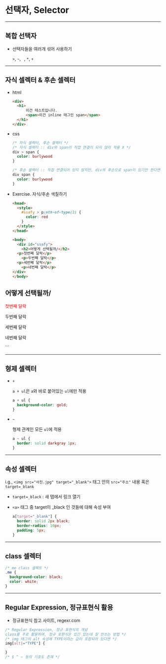 # 선택자, Selector

---

## 복합 선택자

- 선택자들을 여러개 섞어 사용하기

  `>`, `~`, ` `, `*`, `+`

---

## 자식 셀렉터 & 후손 셀렉터

- html

  ```html
  <div>
  	<h1>
  		이건 테스트입니다.
  		<span>이건 inline 태그인 span</span>
    </h1>
  </div>
  ```

- css

  ```css
  /* 자식 셀렉터, 후손 셀렉터 */
  /* 자식 셀렉터 :: div와 span이 직접 연결이 되지 않아 적용 X */
  div > span {
    color: burlywood
  }
  
  /* 후손 셀렉터 :: 직접 연결되어 있지 않지만, div의 후손으로 span이 있기만 한다면 다음을 적용 */
  div span {
    color: burlywood
  }
  ```

- Exercise. 자식/후손 색칠하기

  ```html
  <head>
    <style>
      #ssafy > p:nth-of-type(2) {
        color: red
      }
    </style>
  </head>

  <body>
    <div id="ssafy">
      <h2>어떻게 선택될까/</h2>
    <p>첫번째 달락</p>
      <p>두번째 달락</p>
    <p>세번째 달락</p>
      <p>네번째 달락</p>
  </div> 
  </body>
<!-- 두번째 달락이 빨간색으로 색칠됨 -->
  <head>
  <style>
      #ssafy > p:nth-child(2) {
      color: red
      }
    </style>
  </head>

  <body>
    <div id="ssafy">
      <h2>어떻게 선택될까/</h2>
    <p>첫번째 달락</p>
      <p>두번째 달락</p>
    <p>세번째 달락</p>
      <p>네번째 달락</p>
  </div> 
  </body>
  <!-- 두번째 달락이 빨간색으로 색칠됨 -->
  ```

---

## 형제 셀렉터

- `+`

  `a + ul`은 `a`와 바로 붙어있는 `ul`에만 적용

  ```css
  a + ul {
    background-color: gold;  
  }
  ```

- `~`

  형제 관계인 모든 `ul`에 적용

  ```css
  a ~ ul {
    border: solid darkgray 1px;
  }
  ```

---

## 속성 셀렉터

i.g., `<img src="사진.jpg" target="_blank">` 태그 안의 `src="주소"` 내용 혹은 `target=_blank`

- `target=_black` : 새 탭에서 링크 열기

- `<a>` 태그 중 target이 _black 인 것들에 대해 속성 부여

  ```css
  a[target="_blank"] {
    border: solid 2px black;
    border-radius: 10px;
    padding: 5px;
  }
  ```

---

## class 셀렉터

```css
/* me class 셀렉트 */
.me {
  background-color: black;
  color: white;
}
```

---

## Regular Expression, 정규표현식 활용

- 정규표현식 참고 사이트, regexr.com

```css
/* Regular Expression, 정규 표현식의 개념
class를 주로 활용하며, 정규 포현식은 있긴 있는데 잘 안쓰는 방법 */
/* img 태그의 alt 속성에 TYPE이라는 값이 포함되어 있다면 */
img[alt|="TYPE"] {

}
/* $ ^ ~ 등의 기호도 존재 */
```
